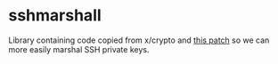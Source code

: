 # sshmarshall

Library containing code copied from x/crypto and [this patch][patch] so we can
more easily marshal SSH private keys.

[patch]: https://go-review.googlesource.com/c/crypto/+/218620/
